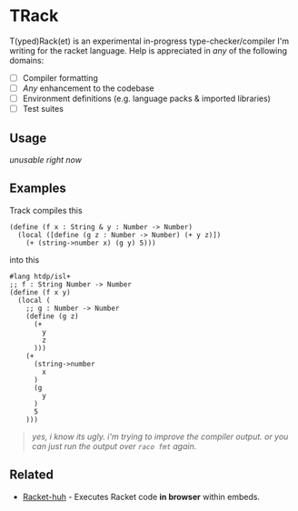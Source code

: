 # TRack

T(yped)Rack(et) is an experimental in-progress type-checker/compiler I'm writing
for the racket language. Help is appreciated in _any_ of the following domains:

- [ ] Compiler formatting
- [ ] _Any_ enhancement to the codebase
- [ ] Environment definitions (e.g. language packs & imported libraries)
- [ ] Test suites

## Usage

_unusable right now_

## Examples

Track compiles this

```racket
(define (f x : String & y : Number -> Number)
  (local ([define (g z : Number -> Number) (+ y z)])
    (+ (string->number x) (g y) 5)))
```

into this

```racket
#lang htdp/isl+
;; f : String Number -> Number
(define (f x y)
  (local (
    ;; g : Number -> Number
    (define (g z)
      (+
        y
        z
      )))
    (+
      (string->number
        x
      )
      (g
        y
      )
      5
    )))
```

> _yes, i know its ugly. i'm trying to improve the compiler output. or you can
> just run the output over `raco fmt` again._

## Related

- [Racket-huh](https://github.com/jokeneversoke/racket-huh) - Executes Racket
  code **in browser** within embeds.
